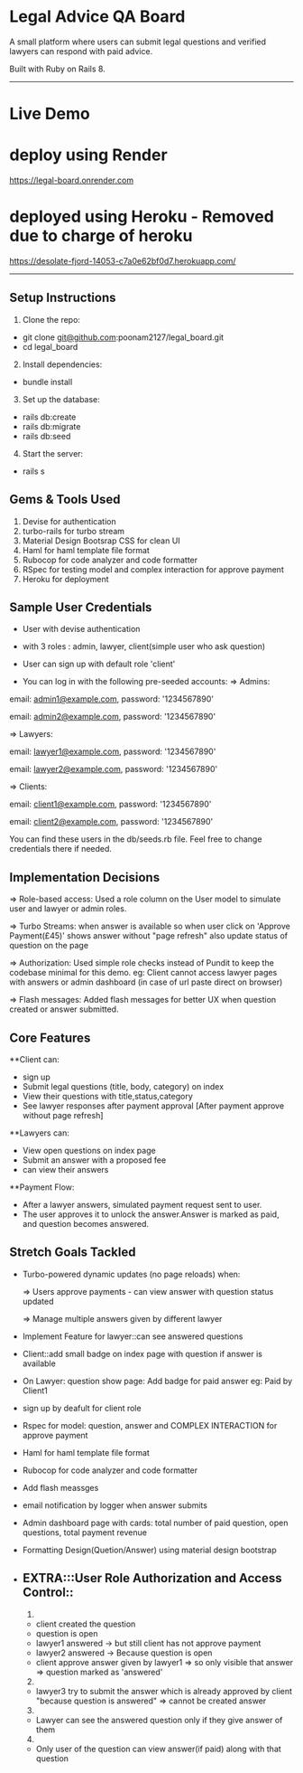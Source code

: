 # Legal Advice QA Board

A small platform where users can submit legal questions and verified lawyers can respond with paid advice.

Built with Ruby on Rails 8.

------------------------------------------------------------------------------

# Live Demo

# deploy using Render
https://legal-board.onrender.com

# deployed using Heroku - Removed due to charge of heroku
https://desolate-fjord-14053-c7a0e62bf0d7.herokuapp.com/ 

------------------------------------------------------------------------------

## Setup Instructions

1. Clone the repo:
- git clone git@github.com:poonam2127/legal_board.git
- cd legal_board

2. Install dependencies:
- bundle install

3. Set up the database:
- rails db:create 
- rails db:migrate 
- rails db:seed

4. Start the server:
- rails s

## Gems & Tools Used

1. Devise for authentication
2. turbo-rails for turbo stream
3. Material Design Bootsrap CSS for clean UI
4. Haml for haml template file format
5. Rubocop for code analyzer and code formatter
6. RSpec for testing model and complex interaction for approve payment
7. Heroku for deployment

## Sample User Credentials
- User with devise authentication
- with 3 roles : admin, lawyer, client(simple user who ask question)
- User can sign up with default role 'client'

- You can log in with the following pre-seeded accounts:
=> Admins:

email: admin1@example.com, password: '1234567890'

email: admin2@example.com, password: '1234567890'

=> Lawyers: 

email: lawyer1@example.com, password: '1234567890'

email: lawyer2@example.com, password: '1234567890'

=> Clients:

email: client1@example.com, password: '1234567890'

email: client2@example.com, password: '1234567890'

You can find these users in the db/seeds.rb file. Feel free to change credentials there if needed.

## Implementation Decisions
=> Role-based access: Used a role column on the User model to simulate user and lawyer or admin roles.

=> Turbo Streams: when answer is available so when user click on 'Approve Payment(£45)' shows answer without "page refresh" also update status of question on the page

=> Authorization: Used simple role checks instead of Pundit to keep the codebase minimal for this demo.
eg: Client cannot access lawyer pages with answers or admin dashboard (in case of url paste direct on browser) 

=> Flash messages: Added flash messages for better UX when question created or answer submitted.

## Core Features
**Client can:
- sign up
- Submit legal questions (title, body, category) on index
- View their questions with title,status,category 
- See lawyer responses after payment approval [After payment approve without page refresh]

**Lawyers can:
- View open questions on index page
- Submit an answer with a proposed fee
- can view their answers

**Payment Flow:
- After a lawyer answers, simulated payment request sent to user.
- The user approves it to unlock the answer.Answer is marked as paid, and question becomes answered.

## Stretch Goals Tackled
- Turbo-powered dynamic updates (no page reloads) when:

  => Users approve payments - can view answer with question status updated

  => Manage multiple answers given by different lawyer

- Implement Feature for lawyer::can see answered questions
- Client::add small badge on index page with question if answer is available
- On Lawyer: question show page: Add badge for paid answer eg: Paid by Client1
- sign up by deafult for client role
- Rspec for model: question, answer and COMPLEX INTERACTION for approve payment
- Haml for haml template file format
- Rubocop for code analyzer and code formatter
- Add flash meassges
- email notification by logger when answer submits
- Admin dashboard page with cards: total number of paid question, open questions, total payment revenue
- Formatting Design(Quetion/Answer) using material design bootstrap

- ## EXTRA:::User Role Authorization and Access Control::
  1. 
  - client created the question
  - question is open
  - lawyer1 answered -> but still client has not approve payment
  - lawyer2 answered -> Because question is open
  - client approve answer given by lawyer1 => so only visible that answer => question marked as 'answered' 
  2. 
  - lawyer3 try to submit the answer which is already approved by client "because question is answered" => cannot be created answer
  3. 
  - Lawyer can see the answered question only if they give answer of them
  4. 
  - Only user of the question can view answer(if paid) along with that question